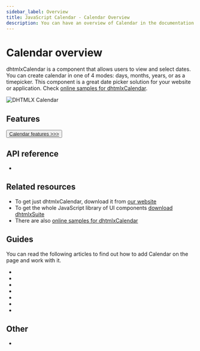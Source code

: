 ```yaml
---
sidebar_label: Overview
title: JavaScript Calendar - Calendar Overview
description: You can have an overview of Calendar in the documentation of the DHTMLX JavaScript UI library. Browse developer guides and API reference, try out code examples and live demos, and download a free 30-day evaluation version of DHTMLX Suite 7.
---
```


# Calendar overview

dhtmlxCalendar is a component that allows users to view and select dates. You can create calendar in one of 4 modes: days, months, years, or as a timepicker. This component is a great date picker solution for your website or application. Check [online samples for dhtmlxCalendar](https://snippet.dhtmlx.com/all?text=%23calendar).  

![DHTMLX Calendar](../assets/calendar/calendar_front.png)

## Features

<button class="support_btn"><a href="features/">Calendar features >>></a></button>

## API reference

- [](api/api_overview.md)

## Related resources

- To get just dhtmlxCalendar, download it from [our website](https://dhtmlx.com/docs/products/dhtmlxCalendar/download.shtml)
- To get the whole JavaScript library of UI components [download dhtmlxSuite](https://dhtmlx.com/docs/products/dhtmlxSuite/download.shtml)
- There are also [online samples for dhtmlxCalendar](https://snippet.dhtmlx.com/all?text=%23calendar)  
  
## Guides

You can read the following articles to find out how to add Calendar on the page and work with it.

- [](how_to_start.md)
- [](configuring.md)
- [](localizing_calendar.md)  
- [](operating_calendar.md)
- [](datepicker.md)
- [](customization.md)
- [](handling_events.md)  

## Other

- [](../migration.md)
